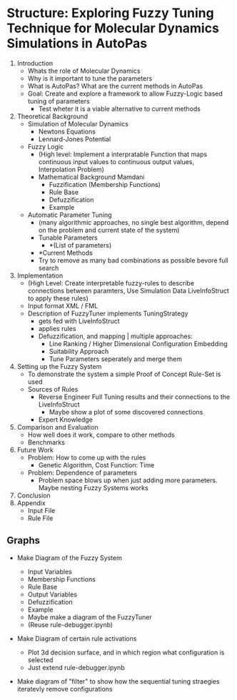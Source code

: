 # Structure: Exploring Fuzzy Tuning Technique for Molecular Dynamics Simulations in AutoPas

1. Introduction
   + Whats the role of Molecular Dynamics
   + Why is it important to tune the parameters
   + What is AutoPas? What are the current methods in AutoPas
   + Goal: Create and explore a framework to allow Fuzzy-Logic based tuning of parameters
     + Test wheter it is a viable alternative to current methods
2. Theoretical Background
   + Simulation of Molecular Dynamics
      + Newtons Equations
      + Lennard-Jones Potential
   + Fuzzy Logic
      + (High level: Implement a interpratable Function that maps continuous input values to continuous output values, Interpolation Problem)
      + Mathematical Background Mamdani
        + Fuzzification (Membership Functions)
        + Rule Base
        + Defuzzification
        + Example
   + Automatic Parameter Tuning
      + (many algorithmic approaches, no single best algorithm, depend on the problem and current state of the system)
      + Tunable Parameters
        + *(List of parameters)
      + *Current Methods
      + Try to remove as many bad combinations as possible bevore full search
3. Implementation
   + (High Level: Create interpretable fuzzy-rules to describe connections between paramters, Use Simulation Data LiveInfoStruct to apply these rules)
   + Input format XML / FML
   + Description of FuzzyTuner implements TuningStrategy
      + gets fed with LiveInfoStruct
      + applies rules
      + Defuzzification, and mapping | multiple approaches:
        + Line Ranking / Higher Dimensional Configuration Embedding
        + Suitability Approach
        + Tune Parameters seperately and merge them
4. Setting up the Fuzzy System
   + To demonstrate the system a simple Proof of Concept Rule-Set is used
   + Sources of Rules
     + Reverse Engineer Full Tuning results and their connections to the LiveInfoStruct
       + Maybe show a plot of some discovered connections
     + Expert Knowledge
5. Comparison and Evaluation
   + How well does it work, compare to other methods
   + Benchmarks
6. Future Work
   + Problem: How to come up with the rules
      + Genetic Algorithm, Cost Function: Time
   + Problem: Dependence of parameters
      + Problem space blows up when just adding more parameters. Maybe nesting Fuzzy Systems works
7. Conclusion
8. Appendix
   + Input File
   + Rule File

## Graphs

+ Make Diagram of the Fuzzy System
  + Input Variables
  + Membership Functions
  + Rule Base
  + Output Variables
  + Defuzzification
  + Example
  + Maybe make a diagram of the FuzzyTuner
  + (Reuse rule-debugger.ipynb)

+ Make Diagram of certain rule activations
  + Plot 3d decision surface, and in which region what configuration is selected
  + Just extend rule-debugger.ipynb

+ Make diagram of "filter" to show how the sequential tuning straegies iteratevly remove configurations
